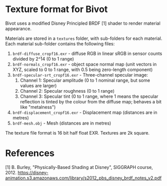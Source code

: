 # Texture format for Bivot

Bivot uses a modified Disney Principled BRDF [1] shader to render material appearance.

Materials are stored in a `textures` folder, with sub-folders for each material. Each material sub-folder
contains the following files:

1. `brdf-diffuse_cropf16.exr` - diffuse RGB in linear sRGB in sensor counts divided by 2^14 (0 to 1 range)
2. `brdf-normals_cropf16.exr` - object space normal map (unit vectors in XYZ, scaled to 0 to 1 range, with 0.5 being zero-length component)
3.	`brdf-specular-srt_cropf16.exr` - Three-channel specular image:
    1. Channel 1: Specular amplitude (0 to 1 nominal range, but some values are larger)
    2. Channel 2: Specular roughness (0 to 1 range)
    3. Channel 3: Specular tint (0 to 1 range, where 1 means the specular reflection is tinted by the colour
       from the diffuse map; behaves a bit like "metalness")
4. `brdf-displacement_cropf16.exr` - Displacement map (distances are in metres)
5. `brdf-mesh.obj` - Mesh (distances are in metres)

The texture file format is 16 bit half float EXR. Textures are 2k square.

# References

[1] B. Burley, "Physically-Based Shading at Disney", SIGGRAPH course, 2012.
https://disney-animation.s3.amazonaws.com/library/s2012_pbs_disney_brdf_notes_v2.pdf

